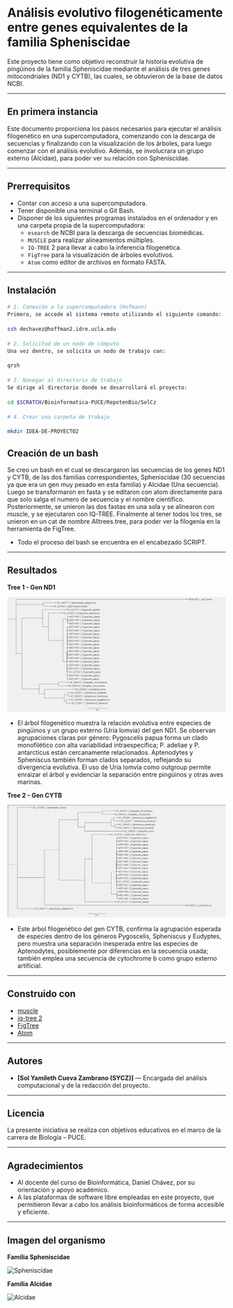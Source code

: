 # Análisis evolutivo filogenéticamente entre genes equivalentes de la familia Spheniscidae

Este proyecto tiene como objetivo reconstruir la historia evolutiva de pingüinos de la familia Spheniscidae mediante el análisis de tres genes mitocondriales (ND1 y CYTB), las cuales, se obtuvieron de la base de datos NCBI.

---

## En primera instancia

Este documento proporciona los pasos necesarios para ejecutar el análisis filogenético en una supercomputadora, comenzando con la descarga de secuencias y finalizando con la visualización de los árboles, para luego comenzar con el análisis evolutivo. Además, se involucrara un grupo externo (Alcidae), para poder ver su relación con Spheniscidae.

---

## Prerrequisitos

* Contar con acceso a una supercomputadora.
* Tener disponible una terminal o Git Bash.
* Disponer de los siguientes programas instalados en el ordenador y en una carpeta propia de la supercomputadora:
  * `esearch` de NCBI para la descarga de secuencias biomédicas.
  * `MUSCLE` para realizar alineamientos múltiples.
  * `IQ-TREE` 2 para llevar a cabo la inferencia filogenética.
  * `FigTree` para la visualización de árboles evolutivos.
  * `Atom` como editor de archivos en formato FASTA.

---

## Instalación
```bash
# 1. Conexión a la supercomputadora (Hofmann)
Primero, se accede al sistema remoto utilizando el siguiente comando:

ssh dechavez@hoffman2.idre.ucla.edu

# 2. Solicitud de un nodo de cómputo
Una vez dentro, se solicita un nodo de trabajo con:

qrsh

# 3. Navegar al directorio de trabajo
Se dirige al directorio donde se desarrollará el proyecto:

cd $SCRATCH/Bioinformatica-PUCE/RepotenBio/SolCz

# 4. Crear una carpeta de trabajo

mkdir IDEA-DE-PROYECTO2

```

## Creación de un bash 

Se creo un bash en el cual se descargaron las secuencias de los genes ND1 y CYTB, de las dos familias correspondientes, Spheniscidae (30 secuencias ya que era un gen muy pesado en esta familia) y Alcidae (Una secuencia). Luego se transformaron en fasta y se editaron con atom directamente para que solo salga el numero de secuencia y el nombre científico.
Posteriormente, se unieron las dos fastas en una sola y se alinearon con muscle, y se ejecutaron con IQ-TREE. Finalmente al tener todos los tres, se unieron en un cat de nombre Alltrees.tree, para poder ver la filogenia en la herramienta de FigTree.

* Todo el proceso del bash se encuentra en el encabezado SCRIPT.

---

## Resultados 

**Tree 1 - Gen ND1**

![Tree 1](https://github.com/solm14/Proyecto-final/blob/main/Results/Tree1(ND1).jpeg)

- El árbol filogenético muestra la relación evolutiva entre especies de pingüinos y un grupo externo (Uria lomvia) del gen ND1. Se observan agrupaciones claras por género: Pygoscelis papua forma un clado monofilético con alta variabilidad intraespecífica; P. adeliae y P. antarcticus están cercanamente relacionados. Aptenodytes y Spheniscus también forman clados separados, reflejando su divergencia evolutiva. El uso de Uria lomvia como outgroup permite enraizar el árbol y evidenciar la separación entre pingüinos y otras aves marinas.

**Tree 2 - Gen CYTB**

![Tree 1](https://github.com/solm14/Proyecto-final/blob/main/Results/Tree2(CYTB).jpeg)

- Este árbol filogenético del gen CYTB, confirma la agrupación esperada de especies dentro de los géneros Pygoscelis, Spheniscus y Eudyptes, pero muestra una separación inesperada entre las especies de Aptenodytes, posiblemente por diferencias en la secuencia usada; también emplea una secuencia de cytochrome b como grupo externo artificial.

---

## Construido con

* [muscle](https://www.drive5.com/muscle/)
* [iq-tree 2](http://www.iqtree.org/)
* [FigTree](http://tree.bio.ed.ac.uk/software/figtree/)
* [Atom](https://atom.io/)

---

## Autores

* **[Sol Yamileth Cueva Zambrano (SYCZ)]** — Encargada del análisis computacional y de la redacción del proyecto.

---

## Licencia

La presente iniciativa se realiza con objetivos educativos en el marco de la carrera de Biología – PUCE.

---

## Agradecimientos

* Al docente del curso de Bioinformática, Daniel Chávez, por su orientación y apoyo académico.
* A las plataformas de software libre empleadas en este proyecto, que permitieron llevar a cabo los análisis bioinformáticos de forma accesible y eficiente.

---

## Imagen del organismo

**Familia Spheniscidae**

![Spheniscidae](https://datazone.darwinfoundation.org/images/checklist/5189_penguin_group_hms_ppt.jpg) 

**Familia Alcidae**

![Alcidae](https://deanimalia.com/images/full/regionespolares/frailecillo2.jpg) 
